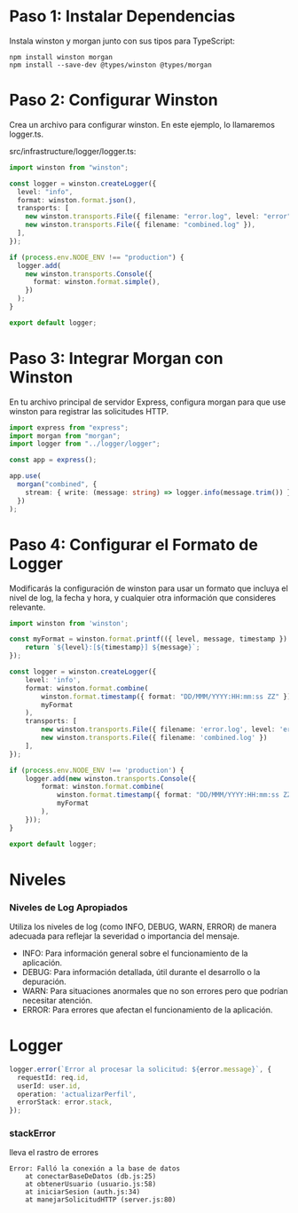 # Paso 1: Instalar Dependencias

Instala winston y morgan junto con sus tipos para TypeScript:

```shell
npm install winston morgan
npm install --save-dev @types/winston @types/morgan
```

# Paso 2: Configurar Winston

Crea un archivo para configurar winston. En este ejemplo, lo llamaremos logger.ts.

src/infrastructure/logger/logger.ts:

```ts
import winston from "winston";

const logger = winston.createLogger({
  level: "info",
  format: winston.format.json(),
  transports: [
    new winston.transports.File({ filename: "error.log", level: "error" }),
    new winston.transports.File({ filename: "combined.log" }),
  ],
});

if (process.env.NODE_ENV !== "production") {
  logger.add(
    new winston.transports.Console({
      format: winston.format.simple(),
    })
  );
}

export default logger;
```

# Paso 3: Integrar Morgan con Winston

En tu archivo principal de servidor Express, configura morgan para que use winston para registrar las solicitudes HTTP.

```ts
import express from "express";
import morgan from "morgan";
import logger from "../logger/logger";

const app = express();

app.use(
  morgan("combined", {
    stream: { write: (message: string) => logger.info(message.trim()) },
  })
);
```

# Paso 4: Configurar el Formato de Logger

Modificarás la configuración de winston para usar un formato que incluya el nivel de log, la fecha y hora, y cualquier otra información que consideres relevante.

```ts
import winston from 'winston';

const myFormat = winston.format.printf(({ level, message, timestamp }) => {
    return `${level}:[${timestamp}] ${message}`;
});

const logger = winston.createLogger({
    level: 'info',
    format: winston.format.combine(
        winston.format.timestamp({ format: "DD/MMM/YYYY:HH:mm:ss ZZ" }),
        myFormat
    ),
    transports: [
        new winston.transports.File({ filename: 'error.log', level: 'error' }),
        new winston.transports.File({ filename: 'combined.log' })
    ],
});

if (process.env.NODE_ENV !== 'production') {
    logger.add(new winston.transports.Console({
        format: winston.format.combine(
            winston.format.timestamp({ format: "DD/MMM/YYYY:HH:mm:ss ZZ" }),
            myFormat
        ),
    }));
}

export default logger;
```

# Niveles 

### Niveles de Log Apropiados
Utiliza los niveles de log (como INFO, DEBUG, WARN, ERROR) de manera adecuada para reflejar la severidad o importancia del mensaje.
- INFO: Para información general sobre el funcionamiento de la aplicación.
- DEBUG: Para información detallada, útil durante el desarrollo o la depuración.
- WARN: Para situaciones anormales que no son errores pero que podrían necesitar atención.
- ERROR: Para errores que afectan el funcionamiento de la aplicación.

# Logger 

```ts
logger.error(`Error al procesar la solicitud: ${error.message}`, {
  requestId: req.id,
  userId: user.id,
  operation: 'actualizarPerfil',
  errorStack: error.stack,
});
```

### stackError

lleva el rastro de errores

```shell
Error: Falló la conexión a la base de datos
    at conectarBaseDeDatos (db.js:25)
    at obtenerUsuario (usuario.js:58)
    at iniciarSesion (auth.js:34)
    at manejarSolicitudHTTP (server.js:80)
```